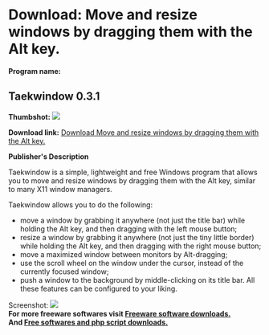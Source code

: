 # Download: Move and resize windows by dragging them with the Alt key.

**Program name:**

## Taekwindow 0.3.1

  
**Thumbshot:** ![](http://www.freewarefiles.com/screenshot/taekwindow_md.gif)   
  
**Download link:** [Download Move and resize windows by dragging them with the Alt key.](http://freesoftwares.boysofts.com/Taekwindow_program_54409.html)  
  


**Publisher's Description**  
  


Taekwindow is a simple, lightweight and free Windows program that allows you to move and resize windows by dragging them with the Alt key, similar to many X11 window managers. 

Taekwindow allows you to do the following:

  * move a window by grabbing it anywhere (not just the title bar) while holding the Alt key, and then dragging with the left mouse button; 
  * resize a window by grabbing it anywhere (not just the tiny little border) while holding the Alt key, and then dragging with the right mouse button; 
  * move a maximized window between monitors by Alt-dragging; 
  * use the scroll wheel on the window under the cursor, instead of the currently focused window; 
  * push a window to the background by middle-clicking on its title bar. 
All these features can be configured to your liking. 

  
  
Screenshot: ![](http://www.freewarefiles.com/screenshot/taekwindow.gif)   
**For more freeware softwares visit [Freeware software downloads.](http://freesoftwares.boysofts.com/)**   
**And [Free softwares and php script downloads.](http://www.boysofts.com/)**
